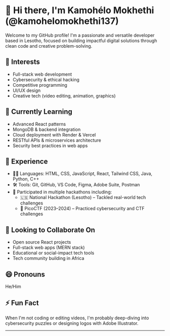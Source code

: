 # 👋 Hi there, I'm Kamohélo Mokhethi (@kamohelomokhethi137)

Welcome to my GitHub profile! I'm a passionate and versatile developer based in Lesotho, focused on building impactful digital solutions through clean code and creative problem-solving.

## 👀 Interests
- Full-stack web development  
- Cybersecurity & ethical hacking  
- Competitive programming  
- UI/UX design  
- Creative tech (video editing, animation, graphics)

## 🌱 Currently Learning
- Advanced React patterns  
- MongoDB & backend integration  
- Cloud deployment with Render & Vercel  
- RESTful APIs & microservices architecture  
- Security best practices in web apps

## 💼 Experience
- 👨‍💻 Languages: HTML, CSS, JavaScript, React, Tailwind CSS, Java, Python, C++  
- 🛠 Tools: Git, GitHub, VS Code, Figma, Adobe Suite, Postman  
- 🧠 Participated in multiple hackathons including:  
  - 🇱🇸 National Hackathon (Lesotho) – Tackled real-world tech challenges  
  - 🔐 PicoCTF (2023–2024) – Practiced cybersecurity and CTF challenges

## 🤝 Looking to Collaborate On
- Open source React projects  
- Full-stack web apps (MERN stack)  
- Educational or social-impact tech tools  
- Tech community building in Africa  


## 😄 Pronouns
He/Him

## ⚡ Fun Fact
When I'm not coding or editing videos, I'm probably deep-diving into cybersecurity puzzles or designing logos with Adobe Illustrator.

---

<!---
kamohelomokhethi137/kamohelomokhethi137 is a ✨ special ✨ repository because its `README.md` (this file) appears on your GitHub profile.
You can click the Preview link to take a look at your changes.
--->
